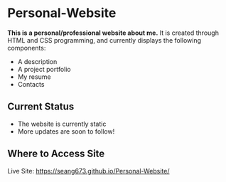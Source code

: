 # Personal-Website
**This is a personal/professional website about me.** It is created through HTML and CSS programming, and currently displays the following components:
- A description
- A project portfolio
- My resume
- Contacts

## Current Status
- The website is currently static 
- More updates are soon to follow!

## Where to Access Site
Live Site: https://seang673.github.io/Personal-Website/
